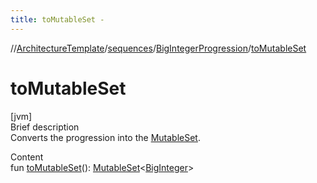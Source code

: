 ```yaml
---
title: toMutableSet -
---
```

//[ArchitectureTemplate](../../index.md)/[sequences](../index.md)/[BigIntegerProgression](index.md)/[toMutableSet](to-mutable-set.md)



# toMutableSet  
[jvm]  
Brief description  
Converts the progression into the [MutableSet](https://kotlinlang.org/api/latest/jvm/stdlib/kotlin.collections/-mutable-set/index.html).  
  
  
Content  
fun [toMutableSet](to-mutable-set.md)(): [MutableSet](https://kotlinlang.org/api/latest/jvm/stdlib/kotlin.collections/-mutable-set/index.html)<[BigInteger](https://docs.oracle.com/javase/8/docs/api/java/math/BigInteger.html)>  



